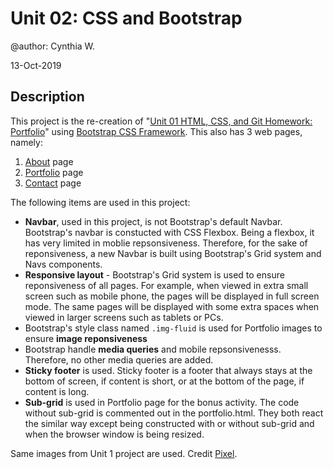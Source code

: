 Unit 02: CSS and Bootstrap
=================================

@author: Cynthia W.

13-Oct-2019

Description
--------------

This project is the re-creation of "[Unit 01 HTML, CSS, and Git Homework: Portfolio](https://github.com/cynwong/assignments/tree/master/assignment1)" using [Bootstrap CSS Framework](https://getbootstrap.com). This also has 3 web pages, namely: 
<ol>
    <li> <a href="https://cynwong.github.io/assignments/assignment2/index.html" target="_blank">About</a> page</li>
    <li> <a href="https://cynwong.github.io/assignments/assignment2/portfolio.html" target="_blank">Portfolio</a> page</li>
    <li> <a href="https://cynwong.github.io/assignments/assignment2/contact.html" target="_blank">Contact</a> page</li>
</ol>

The following items are used in this project: 
<ul>
    <li>
        <strong>Navbar</strong>, used in this project, is  not Bootstrap's default Navbar. Bootstrap's navbar is constucted with CSS Flexbox. Being a flexbox, it has very limited in moblie repsonsiveness. Therefore, for the sake of reponsiveness, a new Navbar is built using Bootstrap's Grid system and Navs components.
    </li>
    <li>
        <strong>Responsive layout</strong> - Bootstrap's Grid system is used to ensure reponsiveness of all pages. For example, when viewed in extra small screen such as mobile phone, the pages will be displayed in full screen mode. The same pages will be displayed with some extra spaces when viewed in larger screens such as tablets or PCs.
    </li>
    <li>Bootstrap's style class named <code>.img-fluid</code> is used for Portfolio images to ensure <strong> image reponsiveness</strong></li>
    <li>
        Bootstrap handle <strong>media queries</strong> and mobile repsonsivenesss. Therefore, no other media queries are added.  
    </li>
    <li><strong>Sticky footer</strong> is used. Sticky footer is a footer that always stays at the bottom of screen, if content is short, or at the bottom of the page, if content is long. </li>
    <li><strong>Sub-grid</strong> is used in Portfolio page for the bonus activity. The code without sub-grid is commented out in the portfolio.html. They both react the similar way except being constructed with or without sub-grid and when the browser window is being resized. </li>
</ul>

Same images from Unit 1 project are used. Credit [Pixel](https://www.pexels.com/).
